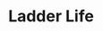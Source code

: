 ---
blog: https://blog.ladderlife.com/
facebook: https://facebook.com/ladderlife
instagram: https://instagram.com/ladder
linkedin: https://linkedin.com/company/ladderlife
logohandle: ladderlife
sort: ladderlife
title: Ladder Life
twitter: https://x.com/ladder
website: https://www.ladderlife.com/
youtube: https://youtube.com/channel/UCGaiapHuaCHaPWqW867u3lg
---